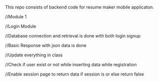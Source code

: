 This repo consists of backend code for resume maker mobile applicaton.

//Module 1

//Login Module

//Database connection and retrieval is done with both login signup

//Basic Response with json data is done 

//Update everything in class 

//Check if user exist or not while inserting data while registration

//Enable session page to return data if session is or else return false
